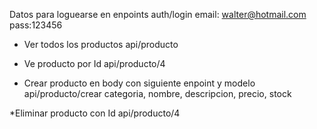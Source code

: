 Datos para loguearse en enpoints auth/login
email: walter@hotmail.com
pass:123456

* Ver todos los productos
api/producto

* Ve producto por Id
api/producto/4

* Crear producto en body con siguiente  enpoint y modelo
api/producto/crear
categoria,
nombre,
descripcion,
precio,
stock

*Eliminar producto con Id
api/producto/4

